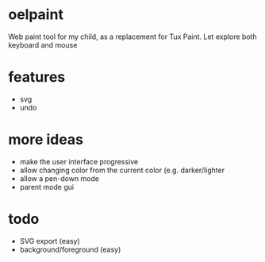 # oelpaint

Web paint tool for my child, as a replacement for Tux Paint. Let explore both keyboard and mouse

# features

* svg
* undo

# more ideas

* make the user interface progressive
* allow changing color from the current color (e.g. darker/lighter
* allow a pen-down mode
* parent mode gui

# todo

* SVG export (easy)
* background/foreground (easy)
